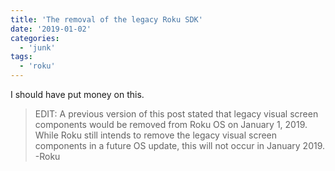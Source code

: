 ```yaml
---
title: 'The removal of the legacy Roku SDK'
date: '2019-01-02'
categories:
  - 'junk'
tags:
  - 'roku'
---
```


I should have put money on this.

> EDIT: A previous version of this post stated that legacy visual screen components would be removed from Roku OS on January 1, 2019. While Roku still intends to remove the legacy visual screen components in a future OS update, this will not occur in January 2019. -Roku

